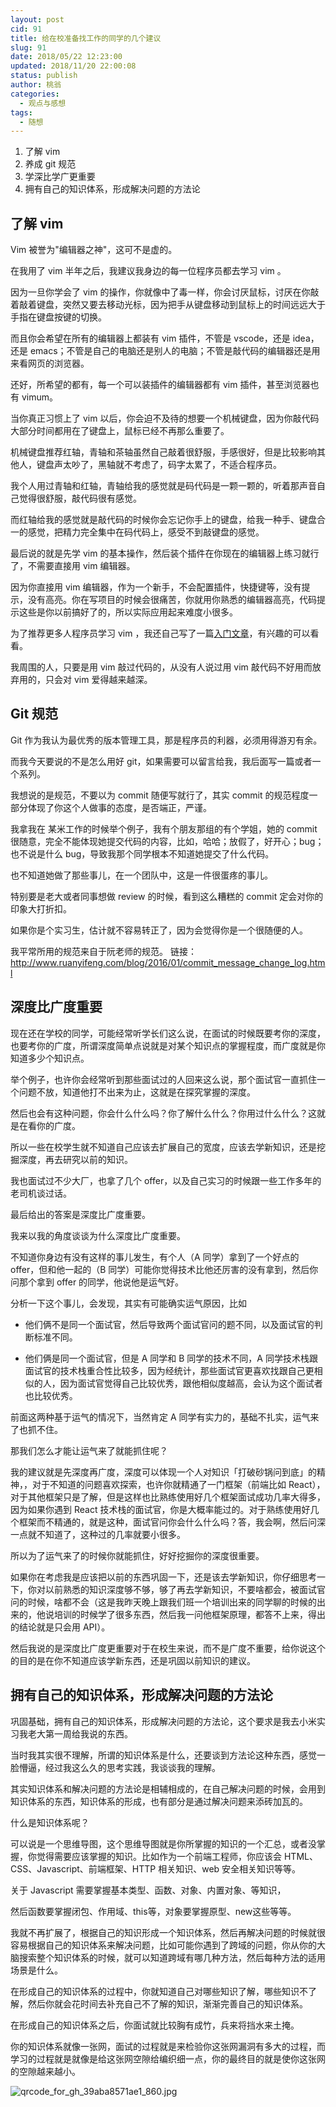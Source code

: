 ```yaml
---
layout: post
cid: 91
title: 给在校准备找工作的同学的几个建议
slug: 91
date: 2018/05/22 12:23:00
updated: 2018/11/20 22:00:08
status: publish
author: 桃翁
categories: 
  - 观点与感想
tags: 
  - 随想
---
```



1. 了解 vim
2. 养成 git 规范
3. 学深比学广更重要
4. 拥有自己的知识体系，形成解决问题的方法论


## 了解 vim
Vim 被誉为"编辑器之神"，这可不是虚的。

在我用了 vim 半年之后，我建议我身边的每一位程序员都去学习 vim 。

因为一旦你学会了 vim 的操作，你就像中了毒一样，你会讨厌鼠标，讨厌在你敲着敲着键盘，突然又要去移动光标，因为把手从键盘移动到鼠标上的时间远远大于手指在键盘按键的切换。

而且你会希望在所有的编辑器上都装有 vim 插件，不管是 vscode，还是 idea，还是 emacs；不管是自己的电脑还是别人的电脑；不管是敲代码的编辑器还是用来看网页的浏览器。

还好，所希望的都有，每一个可以装插件的编辑器都有 vim 插件，甚至浏览器也有 vimum。

当你真正习惯上了 vim 以后，你会迫不及待的想要一个机械键盘，因为你敲代码大部分时间都用在了键盘上，鼠标已经不再那么重要了。

机械键盘推荐红轴，青轴和茶轴虽然自己敲着很舒服，手感很好，但是比较影响其他人，键盘声太吵了，黑轴就不考虑了，码字太累了，不适合程序员。

我个人用过青轴和红轴，青轴给我的感觉就是码代码是一颗一颗的，听着那声音自己觉得很舒服，敲代码很有感觉。

而红轴给我的感觉就是敲代码的时候你会忘记你手上的键盘，给我一种手、键盘合一的感觉，把精力完全集中在码代码上，感受不到敲键盘的感觉。

最后说的就是先学 vim 的基本操作，然后装个插件在你现在的编辑器上练习就行了，不需要直接用 vim 编辑器。

因为你直接用 vim 编辑器，作为一个新手，不会配置插件，快捷键等，没有提示，没有高亮。你在写项目的时候会很痛苦，你就用你熟悉的编辑器高亮，代码提示这些是你以前搞好了的，所以实际应用起来难度小很多。

为了推荐更多人程序员学习 vim ，我还自己写了一篇[入门文章](https://mp.weixin.qq.com/s?__biz=MzI1ODk2Mjk0Nw==&mid=2247483662&idx=1&sn=8d9e14e0b583f02bfc29d726d889c49a&chksm=ea016262dd76eb745893de4d10c98c5edf56a3c21ff1f817e5e40b9aa563c1028e30b97387bc&mpshare=1&scene=1&srcid=0522If3l13mrVdZnJaMXJwsw#rd)，有兴趣的可以看看。

我周围的人，只要是用 vim 敲过代码的，从没有人说过用 vim 敲代码不好用而放弃用的，只会对 vim 爱得越来越深。

## Git 规范
Git 作为我认为最优秀的版本管理工具，那是程序员的利器，必须用得游刃有余。

而我今天要说的不是怎么用好 git，如果需要可以留言给我，我后面写一篇或者一个系列。

我想说的是规范，不要以为 commit 随便写就行了，其实 commit 的规范程度一部分体现了你这个人做事的态度，是否端正，严谨。

我拿我在 某米工作的时候举个例子，我有个朋友那组的有个学姐，她的 commit 很随意，完全不能体现她提交代码的内容，比如，哈哈；放假了，好开心；bug；也不说是什么 bug，导致我那个同学根本不知道她提交了什么代码。

也不知道她做了那些事儿，在一个团队中，这是一件很蛋疼的事儿。

特别要是老大或者同事想做 review 的时候，看到这么糟糕的 commit 定会对你的印象大打折扣。

如果你是个实习生，估计就不容易转正了，因为会觉得你是一个很随便的人。

我平常所用的规范来自于阮老师的规范。
链接： http://www.ruanyifeng.com/blog/2016/01/commit_message_change_log.html

## 深度比广度重要
现在还在学校的同学，可能经常听学长们这么说，在面试的时候既要考你的深度，也要考你的广度，所谓深度简单点说就是对某个知识点的掌握程度，而广度就是你知道多少个知识点。

举个例子，也许你会经常听到那些面试过的人回来这么说，那个面试官一直抓住一个问题不放，知道他打不出来为止，这就是在探究掌握的深度。

然后也会有这种问题，你会什么什么吗？你了解什么什么？你用过什么什么？这就是在看你的广度。

所以一些在校学生就不知道自己应该去扩展自己的宽度，应该去学新知识，还是挖掘深度，再去研究以前的知识。

我也面试过不少大厂，也拿了几个 offer，以及自己实习的时候跟一些工作多年的老司机谈过话。

最后给出的答案是深度比广度重要。

我来以我的角度谈谈为什么深度比广度重要。

不知道你身边有没有这样的事儿发生，有个人（A 同学）拿到了一个好点的 offer，但和他一起的（B 同学）可能你觉得技术比他还厉害的没有拿到，然后你问那个拿到 offer 的同学，他说他是运气好。

分析一下这个事儿，会发现，其实有可能确实运气原因，比如

- 他们俩不是同一个面试官，然后导致两个面试官问的题不同，以及面试官的判断标准不同。

- 他们俩是同一个面试官，但是 A 同学和 B 同学的技术不同，A 同学技术栈跟面试官的技术栈重合性比较多，因为经统计，那些面试官更喜欢找跟自己更相似的人，因为面试官觉得自己比较优秀，跟他相似度越高，会认为这个面试者也比较优秀。

前面这两种基于运气的情况下，当然肯定 A 同学有实力的，基础不扎实，运气来了也抓不住。

那我们怎么才能让运气来了就能抓住呢？ 

我的建议就是先深度再广度，深度可以体现一个人对知识「打破砂锅问到底」的精神，，对于不知道的问题喜欢探索，也许你就精通了一门框架（前端比如 React），对于其他框架只是了解，但是这样也比熟练使用好几个框架面试成功几率大得多，因为如果你遇到 React 技术栈的面试官，你是大概率能过的。对于熟练使用好几个框架而不精通的，就是这种，面试官问你会什么什么吗？答，我会啊，然后问深一点就不知道了，这种过的几率就要小很多。

所以为了运气来了的时候你就能抓住，好好挖掘你的深度很重要。

如果你在考虑我是应该把以前的东西巩固一下，还是该去学新知识，你仔细思考一下，你对以前熟悉的知识深度够不够，够了再去学新知识，不要啥都会，被面试官问的时候，啥都不会（这是我昨天晚上跟我们班一个培训出来的同学聊的时候的出来的，他说培训的时候学了很多东西，然后我一问他框架原理，都答不上来，得出的结论就是只会用 API）。

然后我说的是深度比广度更重要对于在校生来说，而不是广度不重要，给你说这个的目的是在你不知道应该学新东西，还是巩固以前知识的建议。

## 拥有自己的知识体系，形成解决问题的方法论

巩固基础，拥有自己的知识体系，形成解决问题的方法论，这个要求是我去小米实习我老大第一周给我说的东西。

当时我其实很不理解，所谓的知识体系是什么，还要谈到方法论这种东西，感觉一脸懵逼，经过我这么久的思考实践，我谈谈我的理解。

其实知识体系和解决问题的方法论是相辅相成的，在自己解决问题的时候，会用到知识体系的东西，知识体系的形成，也有部分是通过解决问题来添砖加瓦的。

什么是知识体系呢？

可以说是一个思维导图，这个思维导图就是你所掌握的知识的一个汇总，或者没掌握，你觉得需要应该掌握的知识。比如作为一个前端工程师，你应该会 HTML、CSS、Javascript、前端框架、HTTP 相关知识、web 安全相关知识等等。

关于 Javascript 需要掌握基本类型、函数、对象、内置对象、等知识，

然后函数要掌握闭包、作用域、this等，对象要掌握原型、new这些等等。

我就不再扩展了，根据自己的知识形成一个知识体系，然后再解决问题的时候就很容易根据自己的知识体系来解决问题，比如可能你遇到了跨域的问题，你从你的大脑搜索整个知识体系的时候，就可以知道跨域有哪几种方法，然后每种方法的适用场景是什么。

在形成自己的知识体系的过程中，你就知道自己对哪些知识了解，哪些知识不了解，然后你就会花时间去补充自己不了解的知识，渐渐完善自己的知识体系。

在形成自己的知识体系之后，你面试就比较胸有成竹，兵来将挡水来土掩。

你的知识体系就像一张网，面试的过程就是来检验你这张网漏洞有多大的过程，而学习的过程就是就像是给这张网空隙给编织细一点，你的最终目的就是使你这张网的空隙越来越小。

![qrcode_for_gh_39aba8571ae1_860.jpg](http://www.taoweng.site/usr/uploads/2018/05/2855389845.jpg)